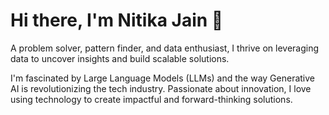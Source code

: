 # Hi there, I'm Nitika Jain 👋

A problem solver, pattern finder, and data enthusiast, I thrive on leveraging data to uncover insights and build scalable solutions.

I'm fascinated by Large Language Models (LLMs) and the way Generative AI is revolutionizing the tech industry.
Passionate about innovation, I love using technology to create impactful and forward-thinking solutions.



